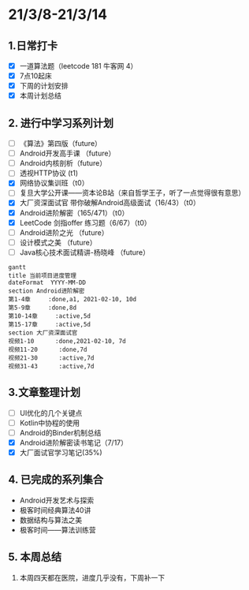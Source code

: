 # 21/3/8-21/3/14

## 1.日常打卡

* [x] 一道算法题（leetcode 181 牛客网 4） 
* [x] 7点10起床
* [x] 下周的计划安排
* [x] 本周计划总结

## 2. 进行中学习系列计划

* [ ] 《算法》第四版（future）
* [ ] Android开发高手课 （future）
* [ ] Android内核剖析（future）
* [ ] 透视HTTP协议 \(t1\)
* [x] 网络协议集训班（t0）
* [ ] 复旦大学公开课——资本论B站（来自哲学王子，听了一点觉得很有意思）
* [x] 大厂资深面试官 带你破解Android高级面试（16/43）（t0）
* [x] Android进阶解密（165/471）（t0）
* [x] LeetCode 剑指offer 练习题（6/67）（t0）
* [ ] Android进阶之光 （future）
* [ ] 设计模式之美 （future）
* [ ] Java核心技术面试精讲-杨晓峰 （future）

```text
gantt
title 当前项目进度管理
dateFormat  YYYY-MM-DD
section Android进阶解密
第1-4章     :done,a1, 2021-02-10, 10d
第5-9章     :done,8d
第10-14章     :active,5d
第15-17章     :active,5d
section 大厂资深面试官
视频1-10      :done,2021-02-10, 7d
视频11-20      :done,7d
视频21-30      :active,7d
视频31-43      :active,7d
```

## 3.文章整理计划

* [ ] UI优化的几个关键点
* [ ] Kotlin中协程的使用
* [ ] Android的Binder机制总结
* [x] Android进阶解密读书笔记（7/17）
* [x] 大厂面试官学习笔记\(35%\)

## 4. 已完成的系列集合

* Android开发艺术与探索
* 极客时间经典算法40讲
* 数据结构与算法之美
* 极客时间——算法训练营

## 5. 本周总结

1. 本周四天都在医院，进度几乎没有，下周补一下

